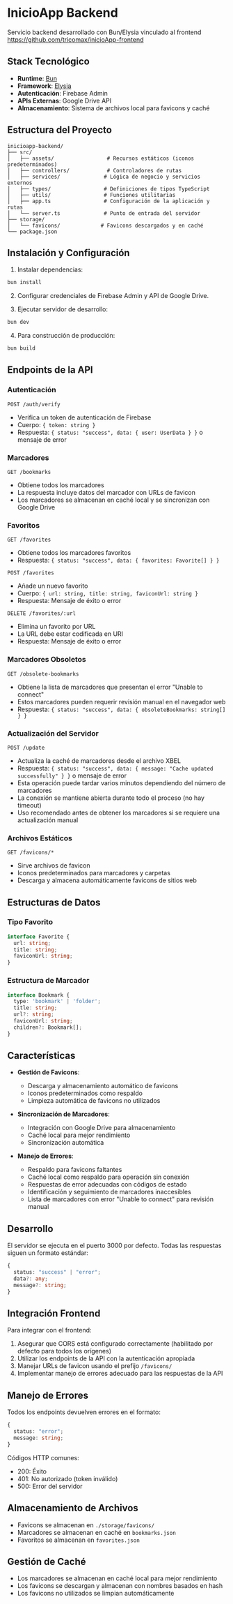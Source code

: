# InicioApp Backend

Servicio backend desarrollado con Bun/Elysia vinculado al frontend https://github.com/tricomax/inicioApp-frontend

## Stack Tecnológico

- **Runtime**: [Bun](https://bun.sh/)
- **Framework**: [Elysia](https://elysiajs.com/)
- **Autenticación**: Firebase Admin
- **APIs Externas**: Google Drive API
- **Almacenamiento**: Sistema de archivos local para favicons y caché

## Estructura del Proyecto

```
inicioapp-backend/
├── src/
│   ├── assets/                 # Recursos estáticos (iconos predeterminados)
│   ├── controllers/            # Controladores de rutas
│   ├── services/              # Lógica de negocio y servicios externos
│   ├── types/                 # Definiciones de tipos TypeScript
│   ├── utils/                 # Funciones utilitarias
│   ├── app.ts                 # Configuración de la aplicación y rutas
│   └── server.ts              # Punto de entrada del servidor
├── storage/
│   └── favicons/             # Favicons descargados y en caché
└── package.json
```

## Instalación y Configuración

1. Instalar dependencias:
```bash
bun install
```

2. Configurar credenciales de Firebase Admin y API de Google Drive.

3. Ejecutar servidor de desarrollo:
```bash
bun dev
```

4. Para construcción de producción:
```bash
bun build
```

## Endpoints de la API

### Autenticación

```
POST /auth/verify
```
- Verifica un token de autenticación de Firebase
- Cuerpo: `{ token: string }`
- Respuesta: `{ status: "success", data: { user: UserData } }` o mensaje de error

### Marcadores

```
GET /bookmarks
```
- Obtiene todos los marcadores
- La respuesta incluye datos del marcador con URLs de favicon
- Los marcadores se almacenan en caché local y se sincronizan con Google Drive

### Favoritos

```
GET /favorites
```
- Obtiene todos los marcadores favoritos
- Respuesta: `{ status: "success", data: { favorites: Favorite[] } }`

```
POST /favorites
```
- Añade un nuevo favorito
- Cuerpo: `{ url: string, title: string, faviconUrl: string }`
- Respuesta: Mensaje de éxito o error

```
DELETE /favorites/:url
```
- Elimina un favorito por URL
- La URL debe estar codificada en URI
- Respuesta: Mensaje de éxito o error

### Marcadores Obsoletos

```
GET /obsolete-bookmarks
```
- Obtiene la lista de marcadores que presentan el error "Unable to connect"
- Estos marcadores pueden requerir revisión manual en el navegador web
- Respuesta: `{ status: "success", data: { obsoleteBookmarks: string[] } }`

### Actualización del Servidor

```
POST /update
```
- Actualiza la caché de marcadores desde el archivo XBEL
- Respuesta: `{ status: "success", data: { message: "Cache updated successfully" } }` o mensaje de error
- Esta operación puede tardar varios minutos dependiendo del número de marcadores
- La conexión se mantiene abierta durante todo el proceso (no hay timeout)
- Uso recomendado antes de obtener los marcadores si se requiere una actualización manual

### Archivos Estáticos

```
GET /favicons/*
```
- Sirve archivos de favicon
- Iconos predeterminados para marcadores y carpetas
- Descarga y almacena automáticamente favicons de sitios web

## Estructuras de Datos

### Tipo Favorito
```typescript
interface Favorite {
  url: string;
  title: string;
  faviconUrl: string;
}
```

### Estructura de Marcador
```typescript
interface Bookmark {
  type: 'bookmark' | 'folder';
  title: string;
  url?: string;
  faviconUrl: string;
  children?: Bookmark[];
}
```

## Características

- **Gestión de Favicons**:
  - Descarga y almacenamiento automático de favicons
  - Iconos predeterminados como respaldo
  - Limpieza automática de favicons no utilizados

- **Sincronización de Marcadores**:
  - Integración con Google Drive para almacenamiento
  - Caché local para mejor rendimiento
  - Sincronización automática

- **Manejo de Errores**:
   - Respaldo para favicons faltantes
   - Caché local como respaldo para operación sin conexión
   - Respuestas de error adecuadas con códigos de estado
   - Identificación y seguimiento de marcadores inaccesibles
   - Lista de marcadores con error "Unable to connect" para revisión manual

## Desarrollo

El servidor se ejecuta en el puerto 3000 por defecto. Todas las respuestas siguen un formato estándar:

```typescript
{
  status: "success" | "error";
  data?: any;
  message?: string;
}
```

## Integración Frontend

Para integrar con el frontend:

1. Asegurar que CORS está configurado correctamente (habilitado por defecto para todos los orígenes)
2. Utilizar los endpoints de la API con la autenticación apropiada
3. Manejar URLs de favicon usando el prefijo `/favicons/`
4. Implementar manejo de errores adecuado para las respuestas de la API

## Manejo de Errores

Todos los endpoints devuelven errores en el formato:
```typescript
{
  status: "error";
  message: string;
}
```

Códigos HTTP comunes:
- 200: Éxito
- 401: No autorizado (token inválido)
- 500: Error del servidor

## Almacenamiento de Archivos

- Favicons se almacenan en `./storage/favicons/`
- Marcadores se almacenan en caché en `bookmarks.json`
- Favoritos se almacenan en `favorites.json`

## Gestión de Caché

- Los marcadores se almacenan en caché local para mejor rendimiento
- Los favicons se descargan y almacenan con nombres basados en hash
- Los favicons no utilizados se limpian automáticamente